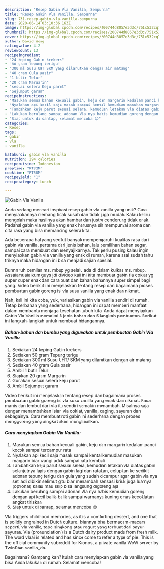 ```yaml
---
description: "Resep Gabin Vla Vanilla, Sempurna"
title: "Resep Gabin Vla Vanilla, Sempurna"
slug: 731-resep-gabin-vla-vanilla-sempurna
date: 2020-06-14T03:10:36.163Z
image: https://img-global.cpcdn.com/recipes/200744d8057e3d3c/751x532cq70/gabin-vla-vanilla-foto-resep-utama.jpg
thumbnail: https://img-global.cpcdn.com/recipes/200744d8057e3d3c/751x532cq70/gabin-vla-vanilla-foto-resep-utama.jpg
cover: https://img-global.cpcdn.com/recipes/200744d8057e3d3c/751x532cq70/gabin-vla-vanilla-foto-resep-utama.jpg
author: David Wong
ratingvalue: 4.2
reviewcount: 13
recipeingredient:
- "24 keping Gabin krekers"
- "50 gram Tepung terigu"
- "300 ml Susu UHT SKM yang dilarutkan dengan air matang"
- "40 gram Gula pasir"
- "1 butir Telur"
- "20 gram Margarin"
- "sesuai selera Keju parut"
- "Sejumput garam"
recipeinstructions:
- "Masukan semua bahan kecuali gabin, keju dan margarin kedalam panci kocok sampai tercampur rata"
- "Nyalakan api kecil saja masak sampai kental kemudian masukan margarin biar wangi aduk sampai rata kembali"
- "Tambahkan keju parut sesuai selera, kemudian letakan vla diatas gabin selanjutnya lapis dengan gabin lagi dan ratakan, celupkan ke sedikit adonan tepung terigu dan gula yang sudah dicampur agar gabin vla nya set jadi dibikin selimut gitu biar menambah sensasi kriuk juga luarnya (optional) kalau mau skip bisa langsung digoreng aja"
- "Lakukan berulang sampai adonan Vla nya habis kemudian goreng dengan api kecil balik-balik sampai warnanya kuning emas kecoklatan angkat tiriskan"
- "Siap untuk di santap, selamat mencoba 😊"
categories:
- Resep
tags:
- gabin
- vla
- vanilla

katakunci: gabin vla vanilla 
nutrition: 294 calories
recipecuisine: Indonesian
preptime: "PT32M"
cooktime: "PT58M"
recipeyield: "1"
recipecategory: Lunch

---
```



![Gabin Vla Vanilla](https://img-global.cpcdn.com/recipes/200744d8057e3d3c/751x532cq70/gabin-vla-vanilla-foto-resep-utama.jpg)

Anda sedang mencari inspirasi resep gabin vla vanilla yang unik? Cara menyiapkannya memang tidak susah dan tidak juga mudah. Kalau keliru mengolah maka hasilnya akan hambar dan justru cenderung tidak enak. Padahal gabin vla vanilla yang enak harusnya sih mempunyai aroma dan cita rasa yang bisa memancing selera kita.

Ada beberapa hal yang sedikit banyak mempengaruhi kualitas rasa dari gabin vla vanilla, pertama dari jenis bahan, lalu pemilihan bahan segar, sampai cara membuat dan menyajikannya. Tak perlu pusing kalau ingin menyiapkan gabin vla vanilla yang enak di rumah, karena asal sudah tahu triknya maka hidangan ini bisa menjadi sajian spesial.

Bunnn tuh cemilan ms. mbup yg selalu ada di dalam kulkas ms. mbup. Assalamualaikum guys jdi divideo kali ini kita membuat gabin fla coklat yg super duper enak dan cara buat dan bahan bahannya super simpel bagi yang. Video berikut ini menjelaskan tentang resep dan bagaimana proses pembuatan gabin goreng isi vla susu vanilla yang enak dan nikmat.


Nah, kali ini kita coba, yuk, variasikan gabin vla vanilla sendiri di rumah. Tetap berbahan yang sederhana, hidangan ini dapat memberi manfaat dalam membantu menjaga kesehatan tubuh kita. Anda dapat menyiapkan Gabin Vla Vanilla memakai 8 jenis bahan dan 5 langkah pembuatan. Berikut ini langkah-langkah untuk membuat hidangannya.

<!--inarticleads1-->

##### Bahan-bahan dan bumbu yang digunakan untuk pembuatan Gabin Vla Vanilla:

1. Sediakan 24 keping Gabin krekers
1. Sediakan 50 gram Tepung terigu
1. Sediakan 300 ml Susu UHT/ SKM yang dilarutkan dengan air matang
1. Sediakan 40 gram Gula pasir
1. Ambil 1 butir Telur
1. Siapkan 20 gram Margarin
1. Gunakan sesuai selera Keju parut
1. Ambil Sejumput garam


Video berikut ini menjelaskan tentang resep dan bagaimana proses pembuatan gabin goreng isi vla susu vanilla yang enak dan nikmat. Rasa manis dan lembut dari vla itu sendiri semakin menambah. Misalnya saja dengan menambahkan isian vla coklat, vanilla, daging, sayuran dan sebagainya. Cara membuat roti gabin ini sederhana dengan proses menggoreng yang singkat akan menghasilkan. 

<!--inarticleads2-->

##### Cara menyiapkan Gabin Vla Vanilla:

1. Masukan semua bahan kecuali gabin, keju dan margarin kedalam panci kocok sampai tercampur rata
1. Nyalakan api kecil saja masak sampai kental kemudian masukan margarin biar wangi aduk sampai rata kembali
1. Tambahkan keju parut sesuai selera, kemudian letakan vla diatas gabin selanjutnya lapis dengan gabin lagi dan ratakan, celupkan ke sedikit adonan tepung terigu dan gula yang sudah dicampur agar gabin vla nya set jadi dibikin selimut gitu biar menambah sensasi kriuk juga luarnya (optional) kalau mau skip bisa langsung digoreng aja
1. Lakukan berulang sampai adonan Vla nya habis kemudian goreng dengan api kecil balik-balik sampai warnanya kuning emas kecoklatan angkat tiriskan
1. Siap untuk di santap, selamat mencoba 😊


Vla triggers childhood memories, as it is a comforting dessert, and one that is solidly engrained in Dutch culture. Isiannya bisa bermacam-macam seperti, vla vanilla, tape singkong atau rogurt yang terbuat dari sayur-sayuran. Vla (pronunciation ) is a Dutch dairy product made from fresh milk. The word vlaai is related and has since come to refer a type of pie. This is the official community subreddit for Kronos, a private vanilla WoW server by TwinStar. vanilla_vla. 

Bagaimana? Gampang kan? Itulah cara menyiapkan gabin vla vanilla yang bisa Anda lakukan di rumah. Selamat mencoba!
